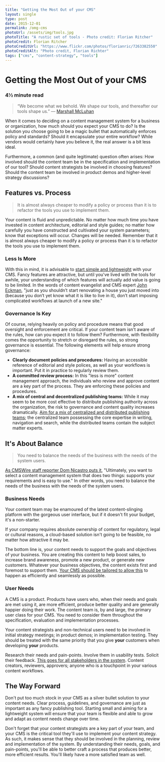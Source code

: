 ```yaml
---
title: "Getting the Most Out of your CMS"
layout: single
type: post
date: 2015-12-01
permalink: /omg-cms
photoUrl: /assets/img/tools.jpg
photoTitle: "A rustic set of tools - Photo credit: Florian Ritcher"
photoCredit: Florian Ritcher
photoCreditUrl: "https://www.flickr.com/photos/florianric/7263382550"
photoCreditAlt: "Photo credit, Florian Richter"
tags: ["cms", "content-strategy", "tools"]
---
```


# Getting the Most Out of your CMS

### 4&frac12; minute read

> “We become what we behold. We shape our tools, and thereafter our tools shape us.” ― [Marshall McLuhan][1]

When it comes to deciding on a content management system for a business or organization, how much should you expect your CMS to do? Is the solution you choose going to be a magic bullet that automatically enforces policy and standards? Should it encapsulate your entire workflow? While vendors would certainly have you believe it, the real answer is a bit less ideal.

Furthermore, a common (and quite legitimate) question often arises: How involved should the content team be in the specification and implementation of our tool? Should content strategists be involved in choosing features? Should the content team be involved in product demos and higher-level strategy discussions?


## Features vs. Process

> It is almost always cheaper to modify a policy or process than it is to refactor the tools you use to implement them.

Your content is fluid and unpredictable. No matter how much time you have invested in content architecture, editorial and style guides; no matter how carefully you have constructed and cultivated your system parameters; know that exceptions will occur. Changes will be needed. Remember that it is almost always cheaper to modify a policy or process than it is to refactor the tools you use to implement them.

### Less Is More
With this in mind, it is advisable to [start simple and lightweight][2] with your CMS. Fancy features are attractive, but until you've lived with the tools for awhile, your understanding of which features will actually add value is going to be limited. In the words of content evangelist and CMS expert [John Eckman][3], "just as you shouldn’t start renovating a house you just moved into (because you don’t yet know what it is like to live in it), don’t start imposing complicated workflows at launch of a new site."

### Governance Is Key
Of course, relying heavily on policy and procedure means that good oversight and enforcement are critical. If your content team isn't aware of the rules, how can you expect it to follow them? Furthermore, with flexibility comes the opportunity to stretch or disregard the rules, so strong governance is essential. The following elements will help ensure strong governance:

- **Clearly document policies and procedures:** Having an accessible reference of editorial and style polices, as well as your workflows is important. Put it in practice to regularly review them.
- **A committed review process:** In this "less is more" content management approach, the individuals who review and approve content are a key part of the process. They are enforcing these policies and procedures.
- **A mix of central and decentralized publishing teams:** While it may seem to be more cost effective to distribute publishing authority across the organization, the risk to governance and content quality increases dramatically. [Aim for a mix of centralized and distributed publishing teams][4]; the centralized team possessing the core expertise in writing, navigation and search, while the distributed teams contain the subject matter experts.


## It's About Balance

> You need to balance the needs of the business with the needs of the system users.

[As CMSWire staff reporter Dom Nicastro puts it][5], "Ultimately, you want to select a content management system that does two things: supports your requirements and is easy to use." In other words, you need to balance the needs of the business with the needs of the system users.

### Business Needs
Your content team may be enamoured of the latest content-slinging platform with the gorgeous user interface, but if it doesn't fit your budget, it's a non-starter.

If your company requires absolute ownership of content for regulatory, legal or cultural reasons, a cloud-based solution isn't going to be feasible, no matter how attractive it may be.

The bottom line is, your content needs to support the goals and objectives of your business. You are creating this content to help boost sales, to increase brand awareness, promote a new product, or generate new customers. Whatever your business objectives, the content exists first and foremost to support them. [Your CMS should be tailored to allow this][6] to happen as efficiently and seamlessly as possible.

### User Needs
A CMS is a product. Products have users who, when their needs and goals are met using it, are more efficient, produce better quality and are generally happier doing their work. The content team is, by and large, the primary user class for your CMS. You need to consider them throughout the specification, evaluation and implementation processes.

Your content strategists and non-technical users need to be involved in initial strategy meetings; in product demos; in implementation testing. They should be treated with the same priority that you give **your** customers when developing **your** products.

Research their needs and pain-points. Involve them in usability tests. Solicit their feedback. [This goes for all stakeholders in the system][7]. Content creators, reviewers, approvers; anyone who is a touchpoint in your various content workflows.


## The Way Forward

Don't put too much stock in your CMS as a silver bullet solution to your content needs. Clear process, guidelines, and governance are just as important as any fancy publishing tool. Starting small and aiming for a lightweight system will ensure that your team is flexible and able to grow and adapt as content needs change over time.

Don't forget that your content strategists are a key part of your team, and your CMS is the critical tool they'll use to implement your content strategy. As such, it makes sense that they should be involved in the planning, review and implementation of the system. By understanding their needs, goals, and pain-points, you'll be able to better craft a process that produces better, more efficient results. You'll likely have a more satisfied team as well.



 

[1]:	http://www.goodreads.com/author/show/455.Marshall_McLuhan "Marshall McLuhan"
[2]:	http://www.cmsmyth.com/2013/09/the-cms-workflow-myth/ "The CMS Workflow Myth"
[3]:	https://twitter.com/jeckman "@jeckman"
[4]:	http://www.gerrymcgovern.com/new-thinking/decentralized-publishing-equals-amateur-web-management "Decentralized publishing equals amateur web management"
[5]:	http://www.cmswire.com/cms/web-cms/7-rules-for-selecting-the-right-content-management-system-023026.php "7 Rules for Selecting the Right Content Management System"
[6]:	http://www.cmswire.com/cms/web-cms/7-rules-for-selecting-the-right-content-management-system-023026.php "7 Rules for Selecting the Right Content Management System"
[7]:	http://www.cmsmyth.com/2013/09/the-cms-workflow-myth/ "The CMS Workflow Myth"